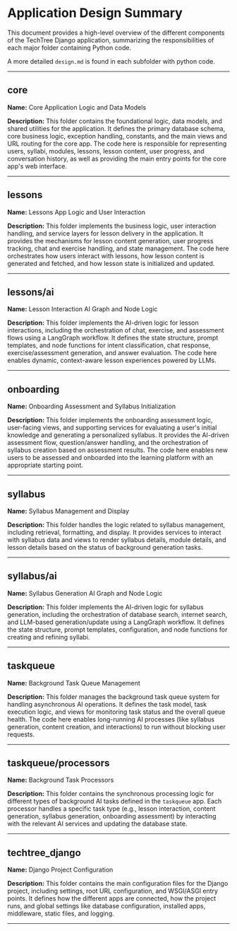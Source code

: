 # Application Design Summary

This document provides a high-level overview of the different components of the TechTree Django application, summarizing the responsibilities of each major folder containing Python code.

A more detailed `design.md` is found in each subfolder with python code.

---

## core

**Name:** Core Application Logic and Data Models

**Description:**
This folder contains the foundational logic, data models, and shared utilities for the application. It defines the primary database schema, core business logic, exception handling, constants, and the main views and URL routing for the core app. The code here is responsible for representing users, syllabi, modules, lessons, lesson content, user progress, and conversation history, as well as providing the main entry points for the core app's web interface.

---

## lessons

**Name:** Lessons App Logic and User Interaction

**Description:**
This folder implements the business logic, user interaction handling, and service layers for lesson delivery in the application. It provides the mechanisms for lesson content generation, user progress tracking, chat and exercise handling, and state management. The code here orchestrates how users interact with lessons, how lesson content is generated and fetched, and how lesson state is initialized and updated.

---

## lessons/ai

**Name:** Lesson Interaction AI Graph and Node Logic

**Description:**
This folder implements the AI-driven logic for lesson interactions, including the orchestration of chat, exercise, and assessment flows using a LangGraph workflow. It defines the state structure, prompt templates, and node functions for intent classification, chat response, exercise/assessment generation, and answer evaluation. The code here enables dynamic, context-aware lesson experiences powered by LLMs.

---

## onboarding

**Name:** Onboarding Assessment and Syllabus Initialization

**Description:**
This folder implements the onboarding assessment logic, user-facing views, and supporting services for evaluating a user's initial knowledge and generating a personalized syllabus. It provides the AI-driven assessment flow, question/answer handling, and the orchestration of syllabus creation based on assessment results. The code here enables new users to be assessed and onboarded into the learning platform with an appropriate starting point.

---

## syllabus

**Name:** Syllabus Management and Display

**Description:**
This folder handles the logic related to syllabus management, including retrieval, formatting, and display. It provides services to interact with syllabus data and views to render syllabus details, module details, and lesson details based on the status of background generation tasks.

---

## syllabus/ai

**Name:** Syllabus Generation AI Graph and Node Logic

**Description:**
This folder implements the AI-driven logic for syllabus generation, including the orchestration of database search, internet search, and LLM-based generation/update using a LangGraph workflow. It defines the state structure, prompt templates, configuration, and node functions for creating and refining syllabi.

---

## taskqueue

**Name:** Background Task Queue Management

**Description:**
This folder manages the background task queue system for handling asynchronous AI operations. It defines the task model, task execution logic, and views for monitoring task status and the overall queue health. The code here enables long-running AI processes (like syllabus generation, content creation, and interactions) to run without blocking user requests.

---

## taskqueue/processors

**Name:** Background Task Processors

**Description:**
This folder contains the synchronous processing logic for different types of background AI tasks defined in the `taskqueue` app. Each processor handles a specific task type (e.g., lesson interaction, content generation, syllabus generation, onboarding assessment) by interacting with the relevant AI services and updating the database state.

---

## techtree_django

**Name:** Django Project Configuration

**Description:**
This folder contains the main configuration files for the Django project, including settings, root URL configuration, and WSGI/ASGI entry points. It defines how the different apps are connected, how the project runs, and global settings like database configuration, installed apps, middleware, static files, and logging.

---
